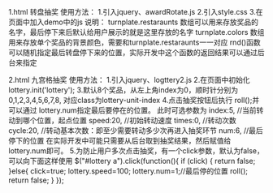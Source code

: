 1.html
	转盘抽奖
	使用方法：
	1.引入jquery、awardRotate.js
	2.引入style.css
	3.在页面中加入demo中的js
	说明：
	turnplate.restaraunts 数组可以用来存放奖品的名字，最后停下来后默认给用户展示的就是这里存放的名字
	turnplate.colors 数组用来存放单个奖品的背景颜色，需要和turnplate.restaraunts一一对应
	rnd()函数可以随机指定最后转盘停下来的位置，实际开发中这个函数的返回结果可以通过后台来指定


2.html
	九宫格抽奖
	使用方法：
		1.引入jquery、logttery2.js
		2.在页面中初始化lottery.init('lottery');
		3.默认8个奖品，从左上角index为0，顺时针分别为0,1,2,3,4,5,6,7,8, 对应class为lottery-unit-index
		4.点击抽奖按钮后执行 roll();并可以通过 lottery.num指定最后要停在的位置。
		  此时可选参数为
		  index:5,	//当前转动到哪个位置，起点位置
		  speed:20,	//初始转动速度
		  times:0,	//转动次数
		  cycle:20,	//转动基本次数：即至少需要转动多少次再进入抽奖环节
		  num:6,    //最后停下的位置
		  在实际开发中可能只需要从后台取到抽奖结果，然后赋值给lottery.num即可。
		5.为防止用户多次点击抽奖，有一个click参数，默认为false，可以向下面这样使用
			$("#lottery a").click(function(){
				if (click) {
					return false;
				}else{
					click=true;
					lottery.speed=100;
					lottery.num=1;//最后停的位置
					roll();
					return false;
				}
			});